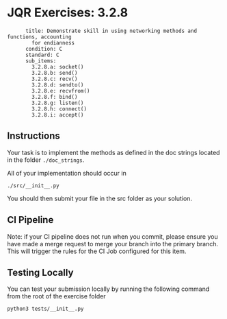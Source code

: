# JQR Exercises: 3.2.8
```
      title: Demonstrate skill in using networking methods and functions, accounting
        for endianness
      condition: C
      standard: C
      sub_items:
        3.2.8.a: socket()
        3.2.8.b: send()
        3.2.8.c: recv()
        3.2.8.d: sendto()
        3.2.8.e: recvfrom()
        3.2.8.f: bind()
        3.2.8.g: listen()
        3.2.8.h: connect()
        3.2.8.i: accept()
```

## Instructions


Your task is to implement the methods as defined in the doc strings
located in the folder `./doc_strings`. 

All of your implementation should occur in 

`./src/__init__.py`

You should then submit your file in the src folder as your solution.
          

## CI Pipeline

Note: if your CI pipeline does not run when you commit, please ensure you have made a merge request to merge
your branch into the primary branch. This will trigger the rules for the CI Job configured for this item.

## Testing Locally

You can test your submission locally by running the 
following command from the root of the exercise folder

```
python3 tests/__init__.py
```

